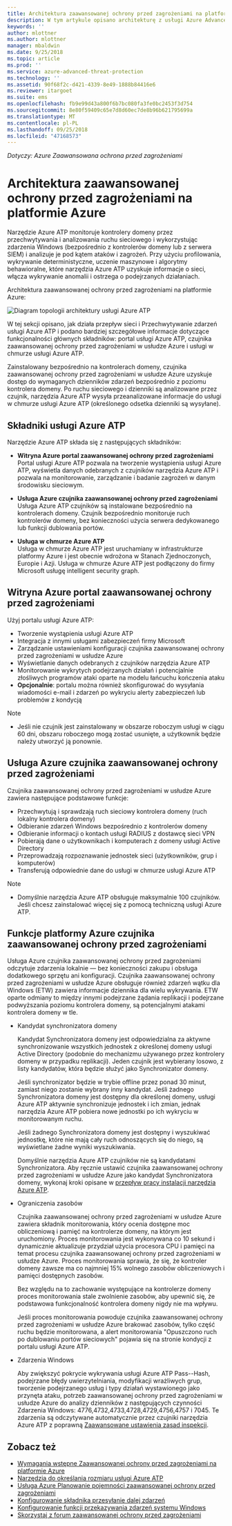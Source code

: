 ```yaml
---
title: Architektura zaawansowanej ochrony przed zagrożeniami na platformie Azure | Dokumentacja firmy Microsoft
description: W tym artykule opisano architekturę z usługi Azure Advanced Threat Analytics (ATP)
keywords: ''
author: mlottner
ms.author: mlottner
manager: mbaldwin
ms.date: 9/25/2018
ms.topic: article
ms.prod: ''
ms.service: azure-advanced-threat-protection
ms.technology: ''
ms.assetid: 90f68f2c-d421-4339-8e49-1888b84416e6
ms.reviewer: itargoet
ms.suite: ems
ms.openlocfilehash: fb9e99d43a800f6b7bc080fa3fe0bc2453f3d754
ms.sourcegitcommit: 8e80f59409c65e7d8d60ec7de8b96b621795699a
ms.translationtype: MT
ms.contentlocale: pl-PL
ms.lasthandoff: 09/25/2018
ms.locfileid: "47168573"
---
```

*Dotyczy: Azure Zaawansowana ochrona przed zagrożeniami*


# <a name="azure-atp-architecture"></a>Architektura zaawansowanej ochrony przed zagrożeniami na platformie Azure

Narzędzie Azure ATP monitoruje kontrolery domeny przez przechwytywania i analizowania ruchu sieciowego i wykorzystując zdarzenia Windows (bezpośrednio z kontrolerów domeny lub z serwera SIEM) i analizuje je pod kątem ataków i zagrożeń. Przy użyciu profilowania, wykrywanie deterministyczne, uczenie maszynowe i algorytmy behawioralne, które narzędzia Azure ATP uzyskuje informacje o sieci, włącza wykrywanie anomalii i ostrzega o podejrzanych działaniach.

Architektura zaawansowanej ochrony przed zagrożeniami na platformie Azure:

![Diagram topologii architektury usługi Azure ATP](media/atp-architecture-topology.png)

W tej sekcji opisano, jak działa przepływ sieci i Przechwytywanie zdarzeń usługi Azure ATP i podano bardziej szczegółowe informacje dotyczące funkcjonalności głównych składników: portal usługi Azure ATP, czujnika zaawansowanej ochrony przed zagrożeniami w usłudze Azure i usługi w chmurze usługi Azure ATP. 

Zainstalowany bezpośrednio na kontrolerach domeny, czujnika zaawansowanej ochrony przed zagrożeniami w usłudze Azure uzyskuje dostęp do wymaganych dzienników zdarzeń bezpośrednio z poziomu kontrolera domeny. Po ruchu sieciowego i dzienniki są analizowane przez czujnik, narzędzia Azure ATP wysyła przeanalizowane informacje do usługi w chmurze usługi Azure ATP (określonego odsetka dzienniki są wysyłane). 

## <a name="azure-atp-components"></a>Składniki usługi Azure ATP
Narzędzie Azure ATP składa się z następujących składników:

-   **Witryna Azure portal zaawansowanej ochrony przed zagrożeniami** <br>
Portal usługi Azure ATP pozwala na tworzenie wystąpienia usługi Azure ATP, wyświetla danych odebranych z czujników narzędzia Azure ATP i pozwala na monitorowanie, zarządzanie i badanie zagrożeń w danym środowisku sieciowym.  

-   **Usługa Azure czujnika zaawansowanej ochrony przed zagrożeniami**<br>
Usługa Azure ATP czujników są instalowane bezpośrednio na kontrolerach domeny. Czujnik bezpośrednio monitoruje ruch kontrolerów domeny, bez konieczności użycia serwera dedykowanego lub funkcji dublowania portów.

-   **Usługa w chmurze Azure ATP**<br>
Usługa w chmurze Azure ATP jest uruchamiany w infrastrukturze platformy Azure i jest obecnie wdrożona w Stanach Zjednoczonych, Europie i Azji. Usługa w chmurze Azure ATP jest podłączony do firmy Microsoft usługę intelligent security graph. 

## <a name="azure-atp-portal"></a>Witryna Azure portal zaawansowanej ochrony przed zagrożeniami 
Użyj portalu usługi Azure ATP:
- Tworzenie wystąpienia usługi Azure ATP
- Integracja z innymi usługami zabezpieczeń firmy Microsoft 
- Zarządzanie ustawieniami konfiguracji czujnika zaawansowanej ochrony przed zagrożeniami w usłudze Azure 
- Wyświetlanie danych odebranych z czujników narzędzia Azure ATP
- Monitorowanie wykrytych podejrzanych działań i potencjalnie złośliwych programów ataki oparte na modelu łańcuchu kończenia ataku
- **Opcjonalnie**: portalu można również skonfigurować do wysyłania wiadomości e-mail i zdarzeń po wykryciu alerty zabezpieczeń lub problemów z kondycją

> [!NOTE]
> - Jeśli nie czujnik jest zainstalowany w obszarze roboczym usługi w ciągu 60 dni, obszaru roboczego mogą zostać usunięte, a użytkownik będzie należy utworzyć ją ponownie.

## <a name="azure-atp-sensor"></a>Usługa Azure czujnika zaawansowanej ochrony przed zagrożeniami
Czujnika zaawansowanej ochrony przed zagrożeniami w usłudze Azure zawiera następujące podstawowe funkcje:
- Przechwytują i sprawdzają ruch sieciowy kontrolera domeny (ruch lokalny kontrolera domeny)
- Odbieranie zdarzeń Windows bezpośrednio z kontrolerów domeny 
- Odbieranie informacji o kontach usługi RADIUS z dostawcę sieci VPN
- Pobierają dane o użytkownikach i komputerach z domeny usługi Active Directory
- Przeprowadzają rozpoznawanie jednostek sieci (użytkowników, grup i komputerów)
- Transferują odpowiednie dane do usługi w chmurze usługi Azure ATP
> [!NOTE]
> - Domyślnie narzędzia Azure ATP obsługuje maksymalnie 100 czujników. Jeśli chcesz zainstalować więcej się z pomocą techniczną usługi Azure ATP.
 
## <a name="azure-atp-sensor-features"></a>Funkcje platformy Azure czujnika zaawansowanej ochrony przed zagrożeniami
Usługa Azure czujnika zaawansowanej ochrony przed zagrożeniami odczytuje zdarzenia lokalnie — bez konieczności zakupu i obsługa dodatkowego sprzętu ani konfiguracji. Czujnika zaawansowanej ochrony przed zagrożeniami w usłudze Azure obsługuje również zdarzeń wątku dla Windows (ETW) zawiera informacje dziennika dla wielu wykrywania. ETW oparte odmiany to między innymi podejrzane żądania replikacji i podejrzane podwyższania poziomu kontrolera domeny, są potencjalnymi atakami kontrolera domeny w tle.
- Kandydat synchronizatora domeny

    Kandydat Synchronizatora domeny jest odpowiedzialna za aktywne synchronizowanie wszystkich jednostek z określonej domeny usługi Active Directory (podobnie do mechanizmu używanego przez kontrolery domeny w przypadku replikacji). Jeden czujnik jest wybierany losowo, z listy kandydatów, która będzie służyć jako Synchronizator domeny. 

    Jeśli synchronizator będzie w trybie offline przez ponad 30 minut, zamiast niego zostanie wybrany inny kandydat. Jeśli żadnego Synchronizatora domeny jest dostępny dla określonej domeny, usługi Azure ATP aktywnie synchronizuje jednostek i ich zmian, jednak narzędzia Azure ATP pobiera nowe jednostki po ich wykryciu w monitorowanym ruchu. 
    
    Jeśli żadnego Synchronizatora domeny jest dostępny i wyszukiwać jednostkę, które nie mają cały ruch odnoszących się do niego, są wyświetlane żadne wyniki wyszukiwania.

    Domyślnie narzędzia Azure ATP czujników nie są kandydatami Synchronizatora. Aby ręcznie ustawić czujnika zaawansowanej ochrony przed zagrożeniami w usłudze Azure jako kandydat Synchronizatora domeny, wykonaj kroki opisane w [przepływ pracy instalacji narzędzia Azure ATP](install-atp-step5.md#step-5-configure-the-azure-atp-sensor-settings).
- Ograniczenia zasobów

    Czujnika zaawansowanej ochrony przed zagrożeniami w usłudze Azure zawiera składnik monitorowania, który ocenia dostępne moc obliczeniową i pamięć na kontrolerze domeny, na którym jest uruchomiony. Proces monitorowania jest wykonywana co 10 sekund i dynamicznie aktualizuje przydział użycia procesora CPU i pamięci na temat procesu czujnika zaawansowanej ochrony przed zagrożeniami w usłudze Azure. Proces monitorowania sprawia, że się, że kontroler domeny zawsze ma co najmniej 15% wolnego zasobów obliczeniowych i pamięci dostępnych zasobów.

    Bez względu na to zachowanie występujące na kontrolerze domeny proces monitorowania stale zwolnienie zasobów, aby upewnić się, że podstawowa funkcjonalność kontrolera domeny nigdy nie ma wpływu.

    Jeśli proces monitorowania powoduje czujnika zaawansowanej ochrony przed zagrożeniami w usłudze Azure brakować zasobów, tylko część ruchu będzie monitorowana, a alert monitorowania "Opuszczono ruch po dublowaniu portów sieciowych" pojawia się na stronie kondycji z portalu usługi Azure ATP.

-  Zdarzenia Windows

    Aby zwiększyć pokrycie wykrywania usługi Azure ATP Pass--Hash, podejrzane błędy uwierzytelniania, modyfikacji wrażliwych grup, tworzenie podejrzanego usług i typy działań wystawionego jako przynęta ataku, potrzeb zaawansowanej ochrony przed zagrożeniami w usłudze Azure do analizy dzienników z następujących czynności Zdarzenia Windows: 4776,4732,4733,4728,4729,4756,4757 i 7045. Te zdarzenia są odczytywane automatycznie przez czujniki narzędzia Azure ATP z poprawną [Zaawansowane ustawienia zasad inspekcji](atp-advanced-audit-policy.md). 

## <a name="see-also"></a>Zobacz też
- [Wymagania wstępne Zaawansowanej ochrony przed zagrożeniami na platformie Azure](atp-prerequisites.md)
- [Narzędzia do określania rozmiaru usługi Azure ATP](http://aka.ms/trisizingtool)
- [Usługa Azure Planowanie pojemności zaawansowanej ochrony przed zagrożeniami](atp-capacity-planning.md)
- [Konfigurowanie składnika przesyłanie dalej zdarzeń](configure-event-forwarding.md)
- [Konfigurowanie funkcji przekazywania zdarzeń systemu Windows](configure-event-forwarding.md)
- [Skorzystaj z forum zaawansowanej ochrony przed zagrożeniami](https://aka.ms/azureatpcommunity)
